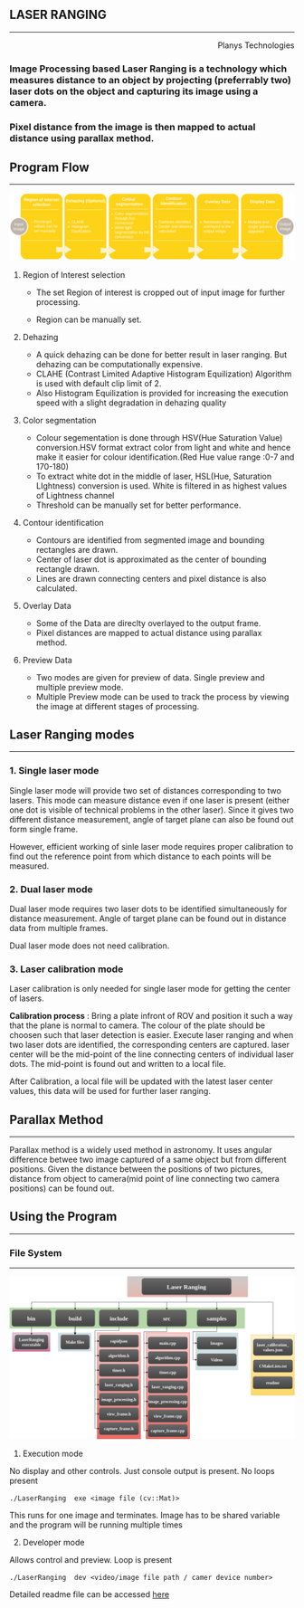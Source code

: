 LASER RANGING
-----------------    
-----------------   
                                    
<div style="text-align: right"> Planys Technologies </div>

### Image Processing based Laser Ranging is a technology which measures distance to an object by projecting (preferrably two) laser dots on the object and capturing its image using a camera.

### Pixel distance from the image is then mapped to actual distance using parallax method.

## Program Flow
--------------------------
![Optional Text](/LaserRanging.png)


1. Region of Interest selection

    * The set Region of interest is cropped out of input image for further processing.
   
    * Region can be manually set.

2. Dehazing
    * A quick dehazing can be done for better result in laser ranging. But dehazing can be computationally expensive.
    * CLAHE (Contrast Limited Adaptive Histogram Equilization) Algorithm is used with default clip limit of 2.
    * Also Histogram Equilization is provided for increasing the execution speed with a slight degradation in dehazing quality

3. Color segmentation
    * Colour segementation is done through HSV(Hue Saturation Value) conversion.HSV format extract color from light and white and hence make it easier for colour identification.(Red Hue value range :0-7 and 170-180)
    * To extract white dot in the middle of laser, HSL(Hue, Saturation LIghtness) conversion is used. White is filtered in as highest values of Lightness channel
    * Threshold can be manually set for better performance.
4. Contour identification
    * Contours are identified from segmented image and bounding rectangles are drawn.
    * Center of laser dot is approximated as the center of bounding rectangle drawn.
    * Lines are drawn connecting centers and pixel distance is also calculated.
5. Overlay Data
    * Some of the Data are direclty overlayed to the output frame.
    * Pixel distances are mapped to actual distance using parallax method.

6. Preview Data
    * Two modes are given for preview of data. Single preview and multiple preview mode.
    * Multiple Preview mode can be used to track the process by viewing the image at different stages of processing.

## Laser Ranging modes
---------------------------

### 1. Single laser mode
Single laser mode will provide two set of distances corresponding to two lasers. This mode can measure distance even if one laser is present (either one dot is visible of technical problems in the other laser). Since it gives two different distance measurement, angle of target plane can also be found out form single frame. 

However, efficient working of sinle laser mode requires proper calibration to find out the reference point from which distance to each points will be measured.

### 2. Dual laser mode
Dual laser mode requires two laser dots to be identified simultaneously for distance measurement. Angle of target plane can be found out in distance data from multiple frames.

Dual laser mode does not need calibration.

### 3. Laser calibration mode
Laser calibration is only needed for single laser mode for getting the center of lasers.

**Calibration process** : Bring a plate infront of ROV and position it such a way that the plane is normal to camera. The colour of the plate should be choosen such that laser detection is easier. Execute laser ranging and when two laser dots are identified, the corresponding centers are captured. laser center will be the mid-point of the line connecting centers of individual laser dots.
The mid-point is found out and written to a local file.

After Calibration, a local file will be updated with the latest laser center values, this data will be used for further laser ranging. 

## Parallax Method
---------------
Parallax method is a widely used method in astronomy. It uses angular difference betwee two image captured of a same object but from different positions. Given the distance between the positions of two pictures, distance from object to camera(mid point of line connecting two camera positions) can be found out.

## Using the Program
-------------------------

### File System
--------------
![File-system_image](/filesystem.png)

1. Execution mode

No display and other controls. Just console output is present. No loops present

```
./LaserRanging  exe <image file (cv::Mat)>
```
This runs for one image and terminates. Image has to be shared variable and the program will be running multiple times



2. Developer mode

Allows control and preview. Loop is present

```
./LaserRanging  dev <video/image file path / camer device number>
```

Detailed readme file can be accessed [here](readme.md)